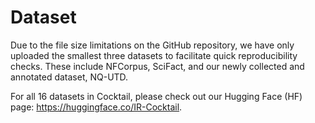 # Dataset

Due to the file size limitations on the GitHub repository, we have only uploaded the smallest three datasets to facilitate quick reproducibility checks. These include NFCorpus, SciFact, and our newly collected and annotated dataset, NQ-UTD.

For all 16 datasets in Cocktail, please check out our Hugging Face (HF) page: https://huggingface.co/IR-Cocktail.

